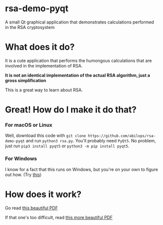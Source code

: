 # rsa-demo-pyqt
A small Qt graphical application that demonstrates calculations performed in the RSA cryptosystem

# What does it do?
It is a cute application that performs the humongous calculations that are involved in the implementation of RSA.

**It is not an identical implementation of the actual RSA algorithm, just a gross simplification**

This is a great way to learn about RSA.

# Great! How do I make it do that?
### For macOS or Linux

Well, download this code with `git clone https://github.com/abilops/rsa-demo-pyqt` and run `python3 rsa.py`.
You'll probably need `PyQt5`. No problem, just run `pip3 install pyqt5` or `python3 -m pip install pyqt5`.

### For Windows

I know for a fact that this runs on Windows, but you're on your own to figure out how. (Try [this](https://stackoverflow.com/questions/16846501/how-to-install-pyqt5-on-windows 
"A StackOverflow question. I did half the work for you. Now go follow those instructions"))

# How does it work?
Go read [this beautiful PDF](http://www.mathaware.org/mam/06/Kaliski.pdf)

If that one's too difficult, read [this more beautiful PDF](https://www.dropbox.com/s/4upy9375ll2pflz/RSA_poster.pdf?dl=0 "Really beautiful")
